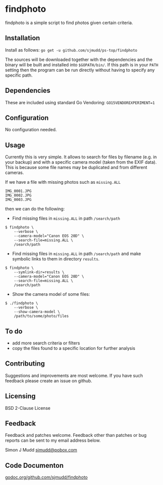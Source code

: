 # findphoto

findphoto is a simple script to find photos given certain criteria.

## Installation

Install as follows:
`go get -u github.com/sjmudd/ps-top/findphoto`

The sources will be downloaded together with the dependencies and
the binary will be built and installed into `$GOPATH/bin/`. If
this path is in your `PATH` setting then the program can be run
directly without having to specify any specific path.

## Dependencies

These are included using standard Go Vendoring: `GO15VENDOREXPERIMENT=1`

## Configuration

No configuration needed.

## Usage

Currently this is very simple. It allows to search for files by
filename (e.g. in your backup) and with a specific camera model
(taken from the EXIF data). This is because some file names may be
duplicated and from different cameras.

If we have a file with missing photos such as `missing.ALL`
```
IMG_0001.JPG
IMG_0002.JPG
IMG_0003.JPG
```
then we can do the following:

* Find missing files in `missing.ALL` in path `/search/path`
```
$ findphoto \
	--verbose \
	--camera-model="Canon EOS 20D" \
	--search-file=missing.ALL \
	/search/path
```

* Find missing files in `missing.ALL` in path `/search/path` and make
symbolic links to them in directory `results`.
```
$ findphoto \
	--symlink-dir=results \
	--camera-model="Canon EOS 20D" \
	--search-file=missing.ALL \
	/search/path
```

* Show the camera model of some files:

```
$ ./findphoto \
	--verbose \
	--show-camera-model \
	/path/to/some/photo/files
```

## To do

* add more search criteria or filters
* copy the files found to a specific location for further analysis

## Contributing

Suggestions and improvements are most welcome. If you have such
feedback please create an issue on github.

## Licensing

BSD 2-Clause License

## Feedback

Feedback and patches welcome. Feedback other than patches or
bug reports can be sent to my email address below.

Simon J Mudd
<sjmudd@pobox.com>

## Code Documenton
[godoc.org/github.com/sjmudd/findphoto](http://godoc.org/github.com/sjmudd/findphoto)

